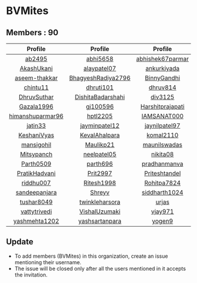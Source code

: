 # BVMites


## Members : 90


|                         Profile                         |                           Profile                           |                         Profile                         |                        Profile                        |                           Profile                           |
| :-----------------------------------------------------: | :---------------------------------------------------------: | :-----------------------------------------------------: | :---------------------------------------------------: | :---------------------------------------------------------: |
|           [ab2495](https://github.com/ab2495)           |           [abhi5658](https://github.com/abhi5658)           | [abhishek67parmar](https://github.com/abhishek67parmar) | [abhishekpanjabi](https://github.com/abhishekpanjabi) | [abhishekshingadiya](https://github.com/abhishekshingadiya) |
|       [AkashUkani](https://github.com/AkashUkani)       |        [alaypatel07](https://github.com/alaypatel07)        |      [ankurkiyada](https://github.com/ankurkiyada)      |      [Arvindiyer](https://github.com/Arvindiyer)      |        [aryashah278](https://github.com/aryashah278)        |
|    [aseem-thakkar](https://github.com/aseem-thakkar)    | [BhagyeshRadiya2796](https://github.com/BhagyeshRadiya2796) |      [BinnyGandhi](https://github.com/BinnyGandhi)      |     [buzz2vatsal](https://github.com/buzz2vatsal)     |     [ChintanAcharya](https://github.com/ChintanAcharya)     |
|         [chintu11](https://github.com/chintu11)         |          [dhruti101](https://github.com/dhruti101)          |         [dhruv814](https://github.com/dhruv814)         |   [dhruvgaloriya](https://github.com/dhruvgaloriya)   |        [dhruvin2910](https://github.com/dhruvin2910)        |
|      [DhruvSuthar](https://github.com/DhruvSuthar)      |  [DishitaBadarshahi](https://github.com/DishitaBadarshahi)  |          [div3125](https://github.com/div3125)          |      [dixita0607](https://github.com/dixita0607)      |         [Drumilshah](https://github.com/Drumilshah)         |
|       [Gazala1996](https://github.com/Gazala1996)       |           [gj100596](https://github.com/gj100596)           | [Harshitprajapati](https://github.com/Harshitprajapati) |      [harshshah3](https://github.com/harshshah3)      |        [hetadesai26](https://github.com/hetadesai26)        |
| [himanshuparmar96](https://github.com/himanshuparmar96) |           [hptl2205](https://github.com/hptl2205)           |      [IAMSANAT000](https://github.com/IAMSANAT000)      |      [infiniator](https://github.com/infiniator)      |      [jaladhipathak](https://github.com/jaladhipathak)      |
|          [jatin33](https://github.com/jatin33)          |      [jayminpatel12](https://github.com/jayminpatel12)      |    [jaynilpatel97](https://github.com/jaynilpatel97)    |    [jayumovaliya](https://github.com/jayumovaliya)    |             [jp9573](https://github.com/jp9573)             |
|      [KeshaniVyas](https://github.com/KeshaniVyas)      |      [KevalAhalpara](https://github.com/KevalAhalpara)      |        [komal2110](https://github.com/komal2110)        |         [kthanky](https://github.com/kthanky)         |      [kunal2sahitya](https://github.com/kunal2sahitya)      |
|       [mansigohil](https://github.com/mansigohil)       |          [Maulikp21](https://github.com/Maulikp21)          |     [maunilswadas](https://github.com/maunilswadas)     |          [meet16](https://github.com/meet16)          |           [Megharth](https://github.com/Megharth)           |
|       [Mitsypanch](https://github.com/Mitsypanch)       |        [neelpatel05](https://github.com/neelpatel05)        |         [nikita08](https://github.com/nikita08)         |       [njkevlani](https://github.com/njkevlani)       |          [Pancham97](https://github.com/Pancham97)          |
|        [Parth0509](https://github.com/Parth0509)        |           [parth696](https://github.com/parth696)           |     [pradhanmanva](https://github.com/pradhanmanva)     |     [pranshu0210](https://github.com/pranshu0210)     |     [prarthanaraval](https://github.com/prarthanaraval)     |
|    [PratikHadvani](https://github.com/PratikHadvani)    |           [Prit2997](https://github.com/Prit2997)           |    [Priteshtandel](https://github.com/Priteshtandel)    |        [Priya322](https://github.com/Priya322)        |        [ranahiren27](https://github.com/ranahiren27)        |
|        [riddhu007](https://github.com/riddhu007)        |         [Ritesh1998](https://github.com/Ritesh1998)         |      [Rohitpa7824](https://github.com/Rohitpa7824)      | [romilsiddhapura](https://github.com/romilsiddhapura) |        [sagarpandav](https://github.com/sagarpandav)        |
|    [sandeepanjara](https://github.com/sandeepanjara)    |             [Shreyv](https://github.com/Shreyv)             |    [siddharth1024](https://github.com/siddharth1024)    |     [Tejas123456](https://github.com/Tejas123456)     |     [Timbadiyaankur](https://github.com/Timbadiyaankur)     |
|       [tushar8049](https://github.com/tushar8049)       |     [twinkleharsora](https://github.com/twinkleharsora)     |            [urjas](https://github.com/urjas)            |    [varisbhalala](https://github.com/varisbhalala)    |         [VarunBarad](https://github.com/VarunBarad)         |
|     [vattytrivedi](https://github.com/vattytrivedi)     |      [VishalUzumaki](https://github.com/VishalUzumaki)      |          [vjay971](https://github.com/vjay971)          |           [vrp97](https://github.com/vrp97)           |       [yashchavda96](https://github.com/yashchavda96)       |
|    [yashmehta1202](https://github.com/yashmehta1202)    |     [yashsartanpara](https://github.com/yashsartanpara)     |           [yogen9](https://github.com/yogen9)           |        [Yogen967](https://github.com/Yogen967)        |            [Zayn010](https://github.com/Zayn010)            |


## Update
- To add members (BVMites) in this organization, create an issue mentioning their username.
- The issue will be closed only after all the users mentioned in it accepts the invitation.
